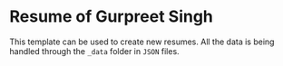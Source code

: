 # Resume of Gurpreet Singh

This template can be used to create new resumes. All the data is being handled through the `_data` folder in `JSON` files.
